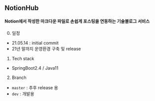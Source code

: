 ## NotionHub
#### Notion에서 작성한 마크다운 파일로 손쉽게 포스팅을 연동하는 기술블로그 서비스

0. 일정
- 21.05.14 : initial commit
- 21년 말까지 운영환경 구축 및 release

1. Tech stack
- SpringBoot2.4 / Java11

2. Branch
- `master` : 추후 release 용
- `dev` : 개발용